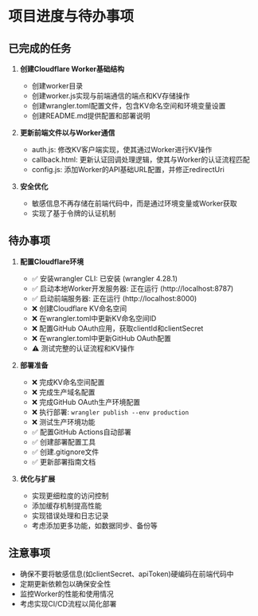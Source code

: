 # 项目进度与待办事项

## 已完成的任务

1. **创建Cloudflare Worker基础结构**
   - 创建worker目录
   - 创建worker.js实现与前端通信的端点和KV存储操作
   - 创建wrangler.toml配置文件，包含KV命名空间和环境变量设置
   - 创建README.md提供配置和部署说明

2. **更新前端文件以与Worker通信**
   - auth.js: 修改KV客户端实现，使其通过Worker进行KV操作
   - callback.html: 更新认证回调处理逻辑，使其与Worker的认证流程匹配
   - config.js: 添加Worker的API基础URL配置，并修正redirectUri

3. **安全优化**
   - 敏感信息不再存储在前端代码中，而是通过环境变量或Worker获取
   - 实现了基于令牌的认证机制

## 待办事项

1. **配置Cloudflare环境**
    - ✅ 安装wrangler CLI: 已安装 (wrangler 4.28.1)
    - ✅ 启动本地Worker开发服务器: 正在运行 (http://localhost:8787)
    - ✅ 启动前端服务器: 正在运行 (http://localhost:8000)
    - ❌ 创建Cloudflare KV命名空间
    - ❌ 在wrangler.toml中更新KV命名空间ID
    - ❌ 配置GitHub OAuth应用，获取clientId和clientSecret
    - ❌ 在wrangler.toml中更新GitHub OAuth配置
    - ⚠️ 测试完整的认证流程和KV操作

3. **部署准备**
    - ❌ 完成KV命名空间配置
    - ❌ 完成生产域名配置
    - ❌ 完成GitHub OAuth生产环境配置
    - ❌ 执行部署: `wrangler publish --env production`
    - ❌ 测试生产环境功能
    - ✅ 配置GitHub Actions自动部署
    - ✅ 创建部署配置工具
    - ✅ 创建.gitignore文件
    - ✅ 更新部署指南文档

4. **优化与扩展**
   - 实现更细粒度的访问控制
   - 添加缓存机制提高性能
   - 实现错误处理和日志记录
   - 考虑添加更多功能，如数据同步、备份等

## 注意事项

- 确保不要将敏感信息(如clientSecret、apiToken)硬编码在前端代码中
- 定期更新依赖包以确保安全性
- 监控Worker的性能和使用情况
- 考虑实现CI/CD流程以简化部署